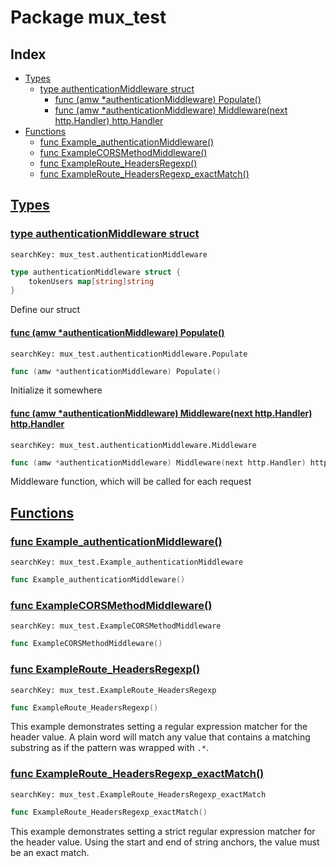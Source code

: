 # Package mux_test

## Index

* [Types](#type)
    * [type authenticationMiddleware struct](#authenticationMiddleware)
        * [func (amw *authenticationMiddleware) Populate()](#authenticationMiddleware.Populate)
        * [func (amw *authenticationMiddleware) Middleware(next http.Handler) http.Handler](#authenticationMiddleware.Middleware)
* [Functions](#func)
    * [func Example_authenticationMiddleware()](#Example_authenticationMiddleware)
    * [func ExampleCORSMethodMiddleware()](#ExampleCORSMethodMiddleware)
    * [func ExampleRoute_HeadersRegexp()](#ExampleRoute_HeadersRegexp)
    * [func ExampleRoute_HeadersRegexp_exactMatch()](#ExampleRoute_HeadersRegexp_exactMatch)


## <a id="type" href="#type">Types</a>

### <a id="authenticationMiddleware" href="#authenticationMiddleware">type authenticationMiddleware struct</a>

```
searchKey: mux_test.authenticationMiddleware
```

```Go
type authenticationMiddleware struct {
	tokenUsers map[string]string
}
```

Define our struct 

#### <a id="authenticationMiddleware.Populate" href="#authenticationMiddleware.Populate">func (amw *authenticationMiddleware) Populate()</a>

```
searchKey: mux_test.authenticationMiddleware.Populate
```

```Go
func (amw *authenticationMiddleware) Populate()
```

Initialize it somewhere 

#### <a id="authenticationMiddleware.Middleware" href="#authenticationMiddleware.Middleware">func (amw *authenticationMiddleware) Middleware(next http.Handler) http.Handler</a>

```
searchKey: mux_test.authenticationMiddleware.Middleware
```

```Go
func (amw *authenticationMiddleware) Middleware(next http.Handler) http.Handler
```

Middleware function, which will be called for each request 

## <a id="func" href="#func">Functions</a>

### <a id="Example_authenticationMiddleware" href="#Example_authenticationMiddleware">func Example_authenticationMiddleware()</a>

```
searchKey: mux_test.Example_authenticationMiddleware
```

```Go
func Example_authenticationMiddleware()
```

### <a id="ExampleCORSMethodMiddleware" href="#ExampleCORSMethodMiddleware">func ExampleCORSMethodMiddleware()</a>

```
searchKey: mux_test.ExampleCORSMethodMiddleware
```

```Go
func ExampleCORSMethodMiddleware()
```

### <a id="ExampleRoute_HeadersRegexp" href="#ExampleRoute_HeadersRegexp">func ExampleRoute_HeadersRegexp()</a>

```
searchKey: mux_test.ExampleRoute_HeadersRegexp
```

```Go
func ExampleRoute_HeadersRegexp()
```

This example demonstrates setting a regular expression matcher for the header value. A plain word will match any value that contains a matching substring as if the pattern was wrapped with `.*`. 

### <a id="ExampleRoute_HeadersRegexp_exactMatch" href="#ExampleRoute_HeadersRegexp_exactMatch">func ExampleRoute_HeadersRegexp_exactMatch()</a>

```
searchKey: mux_test.ExampleRoute_HeadersRegexp_exactMatch
```

```Go
func ExampleRoute_HeadersRegexp_exactMatch()
```

This example demonstrates setting a strict regular expression matcher for the header value. Using the start and end of string anchors, the value must be an exact match. 

